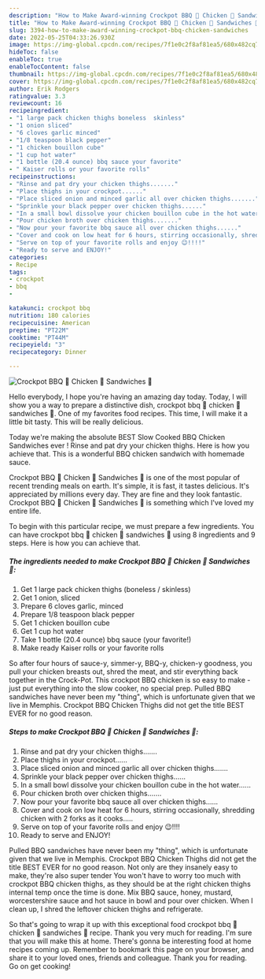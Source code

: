 ```yaml
---
description: "How to Make Award-winning Crockpot BBQ 🍗 Chicken 🐔 Sandwiches 🥪"
title: "How to Make Award-winning Crockpot BBQ 🍗 Chicken 🐔 Sandwiches 🥪"
slug: 3394-how-to-make-award-winning-crockpot-bbq-chicken-sandwiches
date: 2022-05-25T04:33:26.930Z
image: https://img-global.cpcdn.com/recipes/7f1e0c2f8af81ea5/680x482cq70/crockpot-bbq-chicken-sandwiches-recipe-main-photo.jpg
hideToc: false
enableToc: true
enableTocContent: false
thumbnail: https://img-global.cpcdn.com/recipes/7f1e0c2f8af81ea5/680x482cq70/crockpot-bbq-chicken-sandwiches-recipe-main-photo.jpg
cover: https://img-global.cpcdn.com/recipes/7f1e0c2f8af81ea5/680x482cq70/crockpot-bbq-chicken-sandwiches-recipe-main-photo.jpg
author: Erik Rodgers
ratingvalue: 3.3
reviewcount: 16
recipeingredient:
- "1 large pack chicken thighs boneless  skinless"
- "1 onion sliced"
- "6 cloves garlic minced"
- "1/8 teaspoon black pepper"
- "1 chicken bouillon cube"
- "1 cup hot water"
- "1 bottle (20.4 ounce) bbq sauce your favorite"
- " Kaiser rolls or your favorite rolls"
recipeinstructions:
- "Rinse and pat dry your chicken thighs......."
- "Place thighs in your crockpot......"
- "Place sliced onion and minced garlic all over chicken thighs......."
- "Sprinkle your black pepper over chicken thighs......"
- "In a small bowl dissolve your chicken bouillon cube in the hot water......"
- "Pour chicken broth over chicken thighs......."
- "Now pour your favorite bbq sauce all over chicken thighs......"
- "Cover and cook on low heat for 6 hours, stirring occasionally, shredding chicken with 2 forks as it cooks....."
- "Serve on top of your favorite rolls and enjoy 😉!!!!"
- "Ready to serve and ENJOY!"
categories:
- Recipe
tags:
- crockpot
- bbq
- 

katakunci: crockpot bbq  
nutrition: 180 calories
recipecuisine: American
preptime: "PT22M"
cooktime: "PT44M"
recipeyield: "3"
recipecategory: Dinner

---
```



![Crockpot BBQ 🍗 Chicken 🐔 Sandwiches 🥪](https://img-global.cpcdn.com/recipes/7f1e0c2f8af81ea5/680x482cq70/crockpot-bbq-chicken-sandwiches-recipe-main-photo.jpg)

Hello everybody, I hope you're having an amazing day today. Today, I will show you a way to prepare a distinctive dish, crockpot bbq 🍗 chicken 🐔 sandwiches 🥪. One of my favorites food recipes. This time, I will make it a little bit tasty. This will be really delicious.

Today we&#39;re making the absolute BEST Slow Cooked BBQ Chicken Sandwiches ever ! Rinse and pat dry your chicken thighs. Here is how you achieve that. This is a wonderful BBQ chicken sandwich with homemade sauce.

Crockpot BBQ 🍗 Chicken 🐔 Sandwiches 🥪 is one of the most popular of recent trending meals on earth. It's simple, it is fast, it tastes delicious. It's appreciated by millions every day. They are fine and they look fantastic. Crockpot BBQ 🍗 Chicken 🐔 Sandwiches 🥪 is something which I've loved my entire life.


To begin with this particular recipe, we must prepare a few ingredients. You can have crockpot bbq 🍗 chicken 🐔 sandwiches 🥪 using 8 ingredients and 9 steps. Here is how you can achieve that.

<!--inarticleads1-->

##### The ingredients needed to make Crockpot BBQ 🍗 Chicken 🐔 Sandwiches 🥪:

1. Get 1 large pack chicken thighs (boneless / skinless)
1. Get 1 onion, sliced
1. Prepare 6 cloves garlic, minced
1. Prepare 1/8 teaspoon black pepper
1. Get 1 chicken bouillon cube
1. Get 1 cup hot water
1. Take 1 bottle (20.4 ounce) bbq sauce (your favorite!)
1. Make ready  Kaiser rolls or your favorite rolls


So after four hours of sauce-y, simmer-y, BBQ-y, chicken-y goodness, you pull your chicken breasts out, shred the meat, and stir everything back together in the Crock-Pot. This crockpot BBQ chicken is so easy to make - just put everything into the slow cooker, no special prep. Pulled BBQ sandwiches have never been my &#34;thing&#34;, which is unfortunate given that we live in Memphis. Crockpot BBQ Chicken Thighs did not get the title BEST EVER for no good reason. 

<!--inarticleads2-->

##### Steps to make Crockpot BBQ 🍗 Chicken 🐔 Sandwiches 🥪:

1. Rinse and pat dry your chicken thighs.......
1. Place thighs in your crockpot......
1. Place sliced onion and minced garlic all over chicken thighs.......
1. Sprinkle your black pepper over chicken thighs......
1. In a small bowl dissolve your chicken bouillon cube in the hot water......
1. Pour chicken broth over chicken thighs.......
1. Now pour your favorite bbq sauce all over chicken thighs......
1. Cover and cook on low heat for 6 hours, stirring occasionally, shredding chicken with 2 forks as it cooks.....
1. Serve on top of your favorite rolls and enjoy 😉!!!!
1. Ready to serve and ENJOY!

Pulled BBQ sandwiches have never been my &#34;thing&#34;, which is unfortunate given that we live in Memphis. Crockpot BBQ Chicken Thighs did not get the title BEST EVER for no good reason. Not only are they insanely easy to make, they&#39;re also super tender You won&#39;t have to worry too much with crockpot BBQ chicken thighs, as they should be at the right chicken thighs internal temp once the time is done. Mix BBQ sauce, honey, mustard, worcestershire sauce and hot sauce in bowl and pour over chicken. When I clean up, I shred the leftover chicken thighs and refrigerate. 

So that's going to wrap it up with this exceptional food crockpot bbq 🍗 chicken 🐔 sandwiches 🥪 recipe. Thank you very much for reading. I'm sure that you will make this at home. There's gonna be interesting food at home recipes coming up. Remember to bookmark this page on your browser, and share it to your loved ones, friends and colleague. Thank you for reading. Go on get cooking!
